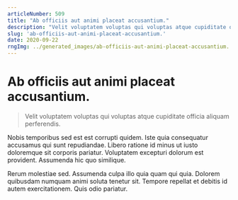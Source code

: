 ```yaml
---
articleNumber: 509
title: "Ab officiis aut animi placeat accusantium."
description: "Velit voluptatem voluptas qui voluptas atque cupiditate officia aliquam perferendis."
slug: 'ab-officiis-aut-animi-placeat-accusantium.'
date: 2020-09-22
rngImg: ../generated_images/ab-officiis-aut-animi-placeat-accusantium..jpg
---
```


# Ab officiis aut animi placeat accusantium.

> Velit voluptatem voluptas qui voluptas atque cupiditate officia aliquam perferendis.

Nobis temporibus sed est est corrupti quidem. Iste quia consequatur accusamus qui sunt repudiandae. Libero ratione id minus ut iusto doloremque sit corporis pariatur. Voluptatem excepturi dolorum est provident. Assumenda hic quo similique.
 Rerum molestiae sed. Assumenda culpa illo quia quam qui quia. Dolorem quibusdam numquam animi soluta tenetur sit. Tempore repellat et debitis id autem exercitationem. Quis odio pariatur.
